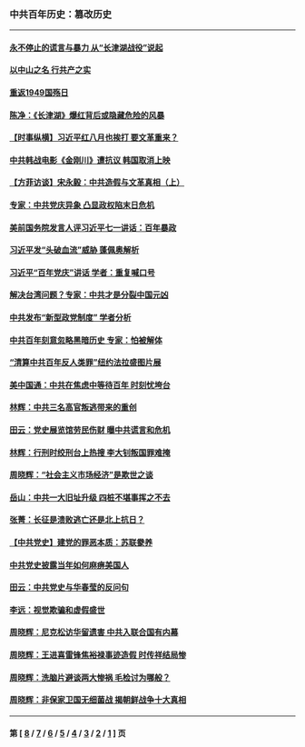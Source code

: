 ### 中共百年历史：篡改历史
---
#### [永不停止的谎言与暴力 从“长津湖战役”说起](../../pages/nf1176115/n13494094.md?01170430) 
#### [以中山之名 行共产之实](../../pages/nf1176115/n13346437.md?01170430) 
#### [重返1949国殇日](../../pages/nf1176115/n13346372.md?01170430) 
#### [陈净：《长津湖》爆红背后或隐藏危险的风暴](../../pages/nf1176115/n13314364.md?01170430) 
#### [【时事纵横】习近平红八月也挨打 要文革重来？](../../pages/nf1176115/n13231393.md?01170430) 
#### [中共韩战电影《金刚川》遭抗议 韩国取消上映](../../pages/nf1176115/n13219114.md?01170430) 
#### [【方菲访谈】宋永毅：中共造假与文革真相（上）](../../pages/nf1176115/n13200760.md?01170430) 
#### [专家：中共党庆异象 凸显政权陷末日危机](../../pages/nf1176115/n13067084.md?01170430) 
#### [美前国务院发言人评习近平七一讲话：百年暴政](../../pages/nf1176115/n13066986.md?01170430) 
#### [习近平发“头破血流”威胁 蓬佩奥解析](../../pages/nf1176115/n13063604.md?01170430) 
#### [习近平“百年党庆”讲话 学者：重复喊口号](../../pages/nf1176115/n13061411.md?01170430) 
#### [解决台湾问题？专家：中共才是分裂中国元凶](../../pages/nf1176115/n13060811.md?01170430) 
#### [中共发布“新型政党制度” 学者分析](../../pages/nf1176115/n13056354.md?01170430) 
#### [中共百年刻意忽略黑暗历史 专家：怕被解体](../../pages/nf1176115/n13056056.md?01170430) 
#### [“清算中共百年反人类罪”纽约法拉盛图片展](../../pages/nf1176115/n13052220.md?01170430) 
#### [美中国通：中共在焦虑中等待百年 时刻忧垮台](../../pages/nf1176115/n13048820.md?01170430) 
#### [林辉：中共三名高官叛逃带来的重创](../../pages/nf1176115/n13035206.md?01170430) 
#### [田云：党史展览馆劳民伤财 曝中共谎言和危机](../../pages/nf1176115/n13033900.md?01170430) 
#### [林辉：行刑时绞刑台上热搜 李大钊叛国罪难掩](../../pages/nf1176115/n13031965.md?01170430) 
#### [周晓辉：“社会主义市场经济”是欺世之谈](../../pages/nf1176115/n13024090.md?01170430) 
#### [岳山：中共一大旧址升级 四桩不堪事挥之不去](../../pages/nf1176115/n13021697.md?01170430) 
#### [张菁：长征是溃败逃亡还是北上抗日？](../../pages/nf1176115/n13020585.md?01170430) 
#### [【中共党史】建党的罪恶本质：苏联豢养](../../pages/nf1176115/n13011888.md?01170430) 
#### [中共党史披露当年如何麻痹美国人](../../pages/nf1176115/n12966400.md?01170430) 
#### [田云：中共党史与华春莹的反问句](../../pages/nf1176115/n12765178.md?01170430) 
#### [李远：视觉欺骗和虚假盛世](../../pages/nf1176115/n12993376.md?01170430) 
#### [周晓辉：尼克松访华留遗害 中共入联合国有内幕](../../pages/nf1176115/n12991422.md?01170430) 
#### [周晓辉：王进喜雷锋焦裕禄事迹造假 时传祥结局惨](../../pages/nf1176115/n12985497.md?01170430) 
#### [周晓辉：洗脑片避谈两大惨祸 毛检讨为哪般？](../../pages/nf1176115/n12971285.md?01170430) 
#### [周晓辉：非保家卫国无细菌战 揭朝鲜战争十大真相](../../pages/nf1176115/n12954161.md?01170430) 

---
#### 第 [ [8](./8.md?01170430) / [7](./7.md?01170430) / [6](./6.md?01170430) / [5](./5.md?01170430) / [4](./4.md?01170430) / [3](./3.md?01170430) / [2](./2.md?01170430) / [1](./1.md?01170430) ] 页
